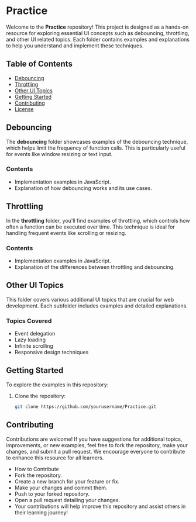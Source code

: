 # Practice

Welcome to the **Practice** repository! This project is designed as a hands-on resource for exploring essential UI concepts such as debouncing, throttling, and other UI related topics. Each folder contains examples and explanations to help you understand and implement these techniques.

## Table of Contents

- [Debouncing](#debouncing)
- [Throttling](#throttling)
- [Other UI Topics](#other-ui-topics)
- [Getting Started](#getting-started)
- [Contributing](#contributing)
- [License](#license)

## Debouncing

The **debouncing** folder showcases examples of the debouncing technique, which helps limit the frequency of function calls. This is particularly useful for events like window resizing or text input.

### Contents
- Implementation examples in JavaScript.
- Explanation of how debouncing works and its use cases.

## Throttling

In the **throttling** folder, you'll find examples of throttling, which controls how often a function can be executed over time. This technique is ideal for handling frequent events like scrolling or resizing.

### Contents
- Implementation examples in JavaScript.
- Explanation of the differences between throttling and debouncing.

## Other UI Topics

This folder covers various additional UI topics that are crucial for web development. Each subfolder includes examples and detailed explanations.

### Topics Covered
- Event delegation
- Lazy loading
- Infinite scrolling
- Responsive design techniques

## Getting Started

To explore the examples in this repository:

1. Clone the repository:
   ```bash
   git clone https://github.com/yourusername/Practice.git

## Contributing

Contributions are welcome! If you have suggestions for additional topics, improvements, or new examples, feel free to fork the repository, make your changes, and submit a pull request. We encourage everyone to contribute to enhance this resource for all learners.

- How to Contribute
- Fork the repository.
- Create a new branch for your feature or fix.
- Make your changes and commit them.
- Push to your forked repository.
- Open a pull request detailing your changes.
- Your contributions will help improve this repository and assist others in their learning journey!
